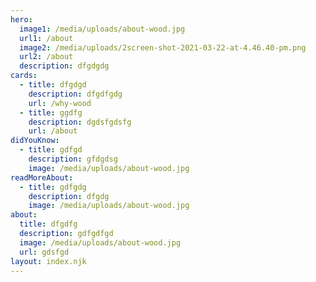 ```yaml
---
hero:
  image1: /media/uploads/about-wood.jpg
  url1: /about
  image2: /media/uploads/2screen-shot-2021-03-22-at-4.46.40-pm.png
  url2: /about
  description: dfgdgdg
cards:
  - title: dfgdgd
    description: dfgdfgdg
    url: /why-wood
  - title: ggdfg
    description: dgdsfgdsfg
    url: /about
didYouKnow:
  - title: gdfgd
    description: gfdgdsg
    image: /media/uploads/about-wood.jpg
readMoreAbout:
  - title: gdfgdg
    description: dfgdg
    image: /media/uploads/about-wood.jpg
about:
  title: dfgdfg
  description: gdfgdfgd
  image: /media/uploads/about-wood.jpg
  url: gdsfgd
layout: index.njk
---
```

